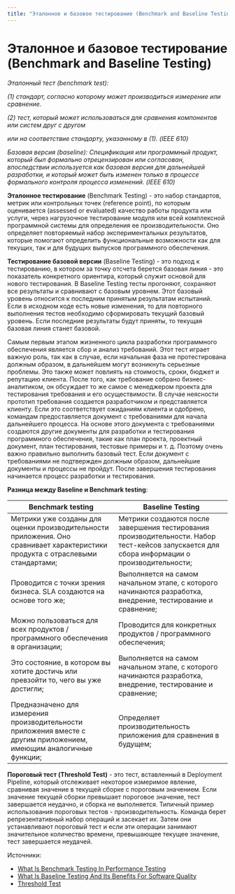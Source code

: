 ```yaml
---
title: "Эталонное и базовое тестирование (Benchmark and Baseline Testing)"
---
```


# Эталонное и базовое тестирование (Benchmark and Baseline Testing)

_Эталонный тест (benchmark test):_

_(1) стандарт, согласно которому может производиться измерение или сравнение._

_(2) тест, который может использоваться для сравнения компонентов или систем друг с другом_&#x20;

_или на соответствие стандарту, указанному в (1). (IEEE 610)_

_Базовая версия (baseline): Спецификация или программный продукт, который был формально отрецензирован или согласован, впоследствии используется как базовая версия для дальнейшей разработки, и который может быть изменен только в процессе формального контроля процесса изменений. (IEEE 610)_

**Эталонное тестирование** (Benchmark Testing) - это набор стандартов, метрик или контрольных точек (reference point), по которым оценивается (assessed or evaluated) качество работы продукта или услуги, через нагрузочное тестирование модуля или всей комплексной программной системы для определения ее производительности. Оно определяет повторяемый набор экспериментальных результатов, которые помогают определить функциональные возможности как для текущих, так и для будущих выпусков программного обеспечения.

**Тестирование базовой версии** (Baseline Testing) - это подход к тестированию, в котором за точку отсчета берется базовая линия - это показатель конкретного ориентира, который служит основой для нового тестирования. В Baseline Testing тесты прогоняют, сохраняют все результаты и сравнивают с базовым уровнем. Этот базовый уровень относится к последним принятым результатам испытаний. Если в исходном коде есть новые изменения, то для повторного выполнения тестов необходимо сформировать текущий базовый уровень. Если последние результаты будут приняты, то текущая базовая линия станет базовой.

Самым первым этапом жизненного цикла разработки программного обеспечения является сбор и анализ требований. Этот тест играет важную роль, так как в случае, если начальная фаза не протестирована должным образом, в дальнейшем могут возникнуть серьезные проблемы. Это также может повлиять на стоимость, сроки, бюджет и репутацию клиента. После того, как требование собрано бизнес-аналитиком, он обсуждает то же самое с менеджером проекта для тестирования требования и его осуществимости. В случае неясности прототип требования создается разработчиком и представляется клиенту. Если это соответствует ожиданиям клиента и одобрено, командам предоставляется документ с требованиями для начала дальнейшего процесса. На основе этого документа с требованиями создаются другие документы для разработки и тестирования программного обеспечения, такие как план проекта, проектный документ, план тестирования, тестовые примеры и т. д. Поэтому очень важно правильно выполнить базовый тест. Если документ с требованиями не подтвержден должным образом, дальнейшие документы и процессы не пройдут. После завершения тестирования начинается процесс разработки и тестирования.

**Разница между Baseline и Benchmark testing**:

| Benchmark testing                                                                                                               | Baseline Testing                                                                                                                             |
| ------------------------------------------------------------------------------------------------------------------------------- | -------------------------------------------------------------------------------------------------------------------------------------------- |
| Метрики уже созданы для оценки производительности приложения. Оно сравнивает характеристики продукта с отраслевыми стандартами; | Метрики создаются после завершения тестирования производительности. Набор тест-кейсов запускается для сбора информации о производительности; |
| Проводится с точки зрения бизнеса. SLA создаются на основе того же;                                                             | Выполняется на самом начальном этапе, с которого начинаются разработка, внедрение, тестирование и сравнение;                                 |
| Можно пользоваться для всех продуктов / программного обеспечения в организации;                                                 | Проводится для конкретных продуктов / программного обеспечения;                                                                              |
| Это состояние, в котором вы хотите достичь или превзойти то, чего вы уже достигли;                                              | Выполняется на самом начальном этапе, с которого начинаются разработка, внедрение, тестирование и сравнение;                                 |
| Предназначено для измерения производительности приложения вместе с другим приложением, имеющим аналогичные функции;             | Определяет производительность приложения для сравнения в будущем;                                                                            |

**Пороговый тест (Threshold Test)** - это тест, вставленный в Deployment Pipeline, который отслеживает некоторое измеримое явление, сравнивая значение в текущей сборке с пороговым значением. Если значение текущей сборки превышает пороговое значение, тест завершается неудачно, и сборка не выполняется. Типичный пример использования пороговых тестов - производительность. Команда берет репрезентативный набор операций и засекает их. Затем они устанавливают пороговый тест и если эти операции занимают значительное количество времени, превышающее текущее значение, тест завершается неудачей.

Источники:

* [What Is Benchmark Testing In Performance Testing](https://www.softwaretestinghelp.com/benchmark-testing-tutorial/)
* [What Is Baseline Testing And Its Benefits For Software Quality](https://www.softwaretestinghelp.com/what-is-baseline-testing/#Baseline\_Vs\_Benchmark\_Testing)
* [Threshold Test](https://martinfowler.com/bliki/ThresholdTest.html)
